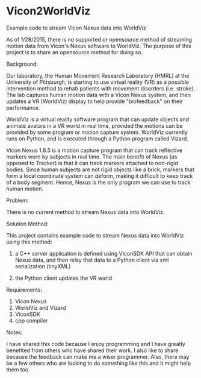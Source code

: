 # Vicon2WorldViz
Example code to stream Vicon Nexus data into WorldViz

As of 1/28/2015, there is no supported or opensource method of streaming motion data from Vicon's Nexus software to WorldViz. The purpose of this project is to share an opensource method for doing so.

Background:

  Our laboratory, the Human Movement Research Laboratory (HMRL) at the University of Pittsburgh, is starting to use virtual reality (VR) as a possible intervention method to rehab patients with movement disorders (i.e. stroke). The lab captures human motion data with a Vicon Nexus system, and then updates a VR (WorldViz) display to help provide "biofeedback" on their performance. 

  WorldViz is a virtual reality software program that can update objects and animate avatars in a VR world in real time, provided the motions can be provided by some program or motion capture system. WorldViz currently runs on Python, and is executed through a Python program called Vizard. 
  
  Vicon Nexus 1.8.5 is a motion capture program that can track reflective markers worn by subjects in real time. The main benefit of Nexus (as opposed to Tracker) is that it can track markers attached to non-rigid bodies. Since human subjects are not rigid objects like a brick, markers that form a local coordinate system can deform, making it difficult to keep track of a body segment. Hence, Nexus is the only program we can use to track human motion.
  
Problem:
  
  There is no current method to stream Nexus data into WorldViz. 
  
Solution Method:

  This project contains example code to stream Nexus data into WorldViz using this method:
  
  1) a C++ server application is defined using ViconSDK API that can obtain Nexus data, and then relay that data to a Python client via xml serialization (tinyXML)
  
  2) the Python client updates the VR world
  
Requirements:

  1) Vicon Nexus
  2) WorldViz and Vizard
  3) ViconSDK 
  4) cpp compiler
  
Notes:

  I have shared this code because I enjoy programming and I have greatly benefited from others who have shared their work. I also like to share because the feedback can make me a wiser programmer. Also, there may be a few others who are looking to do something like this and it might help them too.
  
